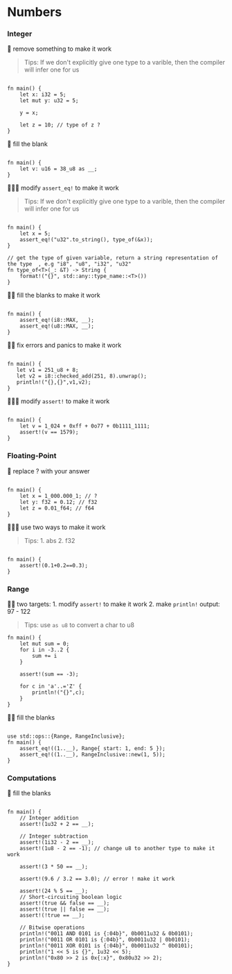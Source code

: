 # Numbers

### Integer

🌟 remove something to make it work

> Tips: If we don't explicitly give one type to a varible, then the compiler will infer one for us
```rust,editable

fn main() {
    let x: i32 = 5;
    let mut y: u32 = 5;

    y = x;
    
    let z = 10; // type of z ? 
}
```

🌟 fill the blank
```rust,editable

fn main() {
    let v: u16 = 38_u8 as __;
}
```

🌟🌟🌟  modify `assert_eq!` to make it work

> Tips: If we don't explicitly give one type to a varible, then the compiler will infer one for us

```rust,editable

fn main() {
    let x = 5;
    assert_eq!("u32".to_string(), type_of(&x));
}

// get the type of given variable, return a string representation of the type  , e.g "i8", "u8", "i32", "u32"
fn type_of<T>(_: &T) -> String {
    format!("{}", std::any::type_name::<T>())
}
```

🌟🌟 fill the blanks to make it work
```rust,editable

fn main() {
    assert_eq!(i8::MAX, __); 
    assert_eq!(u8::MAX, __); 
}
```

🌟🌟 fix errors and panics to make it work
```rust,editable

fn main() {
   let v1 = 251_u8 + 8;
   let v2 = i8::checked_add(251, 8).unwrap();
   println!("{},{}",v1,v2);
}
```

🌟🌟🌟 modify `assert!` to make it work
```rust,editable

fn main() {
    let v = 1_024 + 0xff + 0o77 + 0b1111_1111;
    assert!(v == 1579);
}
```


### Floating-Point
🌟 replace ? with your answer

```rust,editable

fn main() {
    let x = 1_000.000_1; // ?
    let y: f32 = 0.12; // f32
    let z = 0.01_f64; // f64
}
```
🌟🌟🌟 use two ways to make it work

> Tips: 1. abs 2. f32

```rust,editable

fn main() {
    assert!(0.1+0.2==0.3);
}
```

### Range
🌟🌟 two targets: 1. modify `assert!` to make it work 2. make `println!` output: 97 - 122

> Tips: use `as u8` to convert a char to u8
```rust,editable
fn main() {
    let mut sum = 0;
    for i in -3..2 {
        sum += i
    }

    assert!(sum == -3);

    for c in 'a'..='Z' {
        println!("{}",c);
    }
}
```

🌟🌟 fill the blanks
```rust,editable

use std::ops::{Range, RangeInclusive};
fn main() {
    assert_eq!((1..__), Range{ start: 1, end: 5 });
    assert_eq!((1..__), RangeInclusive::new(1, 5));
}
```

### Computations

🌟 fill the blanks

```rust,editable

fn main() {
    // Integer addition
    assert!(1u32 + 2 == __);

    // Integer subtraction
    assert!(1i32 - 2 == __);
    assert!(1u8 - 2 == -1); // change u8 to another type to make it work
    
    assert!(3 * 50 == __);

    assert!(9.6 / 3.2 == 3.0); // error ! make it work

    assert!(24 % 5 == __);
    // Short-circuiting boolean logic
    assert!(true && false == __);
    assert!(true || false == __);
    assert!(!true == __);

    // Bitwise operations
    println!("0011 AND 0101 is {:04b}", 0b0011u32 & 0b0101);
    println!("0011 OR 0101 is {:04b}", 0b0011u32 | 0b0101);
    println!("0011 XOR 0101 is {:04b}", 0b0011u32 ^ 0b0101);
    println!("1 << 5 is {}", 1u32 << 5);
    println!("0x80 >> 2 is 0x{:x}", 0x80u32 >> 2);
}
```
